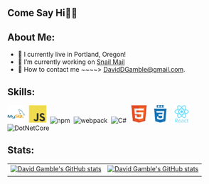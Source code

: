 ## Come Say Hi👋🏼 

## About Me:

- 🌇 I currently live in Portland, Oregon!
- 🔭 I’m currently working on [Snail Mail](https://www.snailmail.dev)
- 📨 How to contact me ~~~~> DavidDGamble@gmail.com.

## Skills:

<div>
  <img src="https://github.com/devicons/devicon/blob/master/icons/mysql/mysql-original-wordmark.svg" title="MySQL"  alt="MySQL" width="40" height="40"/>&nbsp;
  <img src="https://github.com/devicons/devicon/blob/master/icons/javascript/javascript-original.svg" title="JavaScript" alt="JavaScript" width="40" height="40"/>&nbsp;
  <img src="https://cdn.jsdelivr.net/gh/devicons/devicon/icons/npm/npm-original-wordmark.svg" title="npm" alt="npm" width="40" height="40"/>&nbsp; 
  <img src="https://cdn.jsdelivr.net/gh/devicons/devicon/icons/webpack/webpack-original.svg" title="webpack" alt="webpack" width="40" height="40"/>&nbsp; 
  <img src="https://cdn.jsdelivr.net/gh/devicons/devicon/icons/csharp/csharp-original.svg" title="C#" alt="C#" width="40" height="40"/>&nbsp;
  <img src="https://github.com/devicons/devicon/blob/master/icons/html5/html5-original.svg" title="HTML5" alt="HTML" width="40" height="40"/>&nbsp;    
  <img src="https://github.com/devicons/devicon/blob/master/icons/css3/css3-plain-wordmark.svg"  title="CSS3" alt="CSS" width="40" height="40"/>&nbsp;
  <img src="https://github.com/devicons/devicon/blob/master/icons/react/react-original-wordmark.svg" title="React" alt="React" width="40" height="40"/>&nbsp;
  <img src="https://cdn.jsdelivr.net/gh/devicons/devicon/icons/dotnetcore/dotnetcore-original.svg" title="DotNetCore" alt="DotNetCore" width="40" height="40"/>&nbsp;
</div>

## Stats:
| | |
|:---:|:---:|
| [![David Gamble's GitHub stats](https://github-readme-stats.vercel.app/api?username=daviddgamble&theme=tokyonight&show_icons=true)](https://github.com/anuraghazra/github-readme-stats) | [![David Gamble's GitHub stats](https://github-readme-stats.vercel.app/api/top-langs?username=daviddgamble&theme=tokyonight&show_icons=true&locale=en&layout=compact)](https://github.com/anuraghazra/github-readme-stats) |
| | |

<!--
**DavidDGamble/DavidDGamble** is a ✨ _special_ ✨ repository because its `README.md` (this file) appears on your GitHub profile.

Here are some ideas to get you started:

- 🔭 I’m currently working on ...
- 🌱 I’m currently learning ...
- 👯 I’m looking to collaborate on ...
- 🤔 I’m looking for help with ...
- 💬 Ask me about ...
- 📫 How to reach me: ...
- 😄 Pronouns: ...
- ⚡ Fun fact: ...
-->
